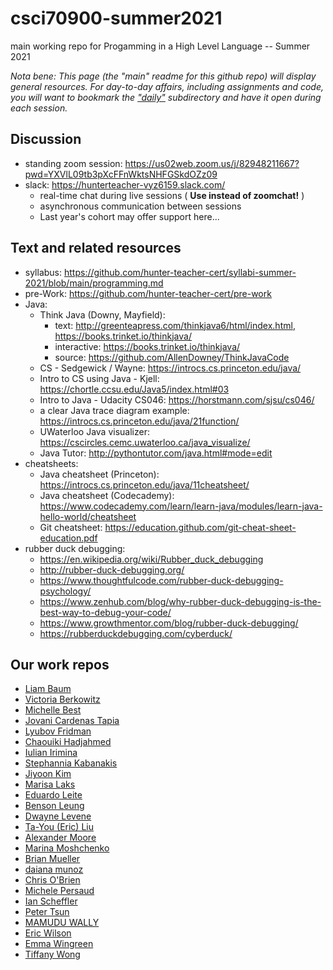 # csci70900-summer2021
main working repo for Progamming in a High Level Language -- Summer 2021

_Nota bene: This page (the "main" readme for this github repo) will display general resources. For day-to-day affairs, including assignments and code, you will want to bookmark the ["daily"](https://github.com/hunter-teacher-cert/csci70900-summer2021/tree/main/daily) subdirectory and have it open during each session._

## Discussion
- standing zoom session: https://us02web.zoom.us/j/82948211667?pwd=YXVlL09tb3pXcFFnWktsNHFGSkdOZz09
- slack: https://hunterteacher-vyz6159.slack.com/
  - real-time chat during live sessions ( __Use instead of zoomchat!__
 )
  - asynchronous communication between sessions
  - Last year's cohort may offer support here...

## Text and related resources
- syllabus: https://github.com/hunter-teacher-cert/syllabi-summer-2021/blob/main/programming.md
- pre-Work: https://github.com/hunter-teacher-cert/pre-work
- Java:
  - Think Java (Downy, Mayfield):
    - text: http://greenteapress.com/thinkjava6/html/index.html, https://books.trinket.io/thinkjava/
    - interactive: https://books.trinket.io/thinkjava/
    - source: https://github.com/AllenDowney/ThinkJavaCode
  - CS - Sedgewick / Wayne: https://introcs.cs.princeton.edu/java/
  - Intro to CS using Java - Kjell: https://chortle.ccsu.edu/Java5/index.html#03
  - Intro to Java - Udacity CS046: https://horstmann.com/sjsu/cs046/
  - a clear Java trace diagram example: https://introcs.cs.princeton.edu/java/21function/
  - UWaterloo Java visualizer: https://cscircles.cemc.uwaterloo.ca/java_visualize/
  - Java Tutor: http://pythontutor.com/java.html#mode=edit
- cheatsheets:
  - Java cheatsheet (Princeton): https://introcs.cs.princeton.edu/java/11cheatsheet/
  - Java cheatsheet (Codecademy):  https://www.codecademy.com/learn/learn-java/modules/learn-java-hello-world/cheatsheet
  - Git cheatsheet: https://education.github.com/git-cheat-sheet-education.pdf
- rubber duck debugging:
  - https://en.wikipedia.org/wiki/Rubber_duck_debugging
  - http://rubber-duck-debugging.org/
  - https://www.thoughtfulcode.com/rubber-duck-debugging-psychology/
  - https://www.zenhub.com/blog/why-rubber-duck-debugging-is-the-best-way-to-debug-your-code/
  - https://www.growthmentor.com/blog/rubber-duck-debugging/
  - https://rubberduckdebugging.com/cyberduck/


## Our work repos
- [Liam Baum](https://github.com/hunter-teacher-cert/work_csci70900-mrbombmusic)
- [Victoria Berkowitz](https://github.com/hunter-teacher-cert/work_csci70900-vmiller77)
- [Michelle Best](https://github.com/hunter-teacher-cert/work_csci70900-MichCS)
- [Jovani Cardenas Tapia](https://github.com/hunter-teacher-cert/work_csci70900-JCardenas62)
- [Lyubov Fridman](https://github.com/hunter-teacher-cert/work_csci70900-lfridman2016)
- [Chaouiki Hadjahmed]()
- [Iulian Irimina](https://github.com/hunter-teacher-cert/work_csci70900-irimina)
- [Stephannia Kabanakis](https://github.com/hunter-teacher-cert/work_csci70900-skabanakis)
- [Jiyoon Kim](https://github.com/hunter-teacher-cert/work_csci70900-jkimbxv)
- [Marisa Laks](https://github.com/hunter-teacher-cert/work_csci70900-mlaks23)
- [Eduardo Leite](https://github.com/hunter-teacher-cert/work_csci70900-Leiteduardo)
- [Benson Leung](https://github.com/hunter-teacher-cert/work_csci70900-leungbenson)
- [Dwayne Levene](https://github.com/hunter-teacher-cert/work_csci70900-dwayneglevene)
- [Ta-You (Eric) Liu](https://github.com/hunter-teacher-cert/work_csci70900-tyl3452)
- [Alexander Moore](https://github.com/hunter-teacher-cert/work_csci70900-alexmoore77)
- [Marina Moshchenko](https://github.com/hunter-teacher-cert/work_csci70900-MarinaMoshchenko)
- [Brian Mueller](https://github.com/hunter-teacher-cert/work_csci70900-brianmueller)
- [daiana munoz](https://github.com/hunter-teacher-cert/work_csci70900-daianam08)
- [Chris O'Brien](https://github.com/hunter-teacher-cert/work_csci70900-cobrien-teach)
- [Michele Persaud](https://github.com/hunter-teacher-cert/work_csci70900-learncs0)
- [Ian Scheffler](https://github.com/hunter-teacher-cert/work_csci70900-ischeff)
- [Peter Tsun](https://github.com/hunter-teacher-cert/work_csci70900-petertsun)
- [MAMUDU WALLY](https://github.com/hunter-teacher-cert/work_csci70900-Mamudu)
- [Eric Wilson](https://github.com/hunter-teacher-cert/work_csci70900-wilsoneg3)
- [Emma Wingreen](https://github.com/hunter-teacher-cert/work_csci70900-onlinecsteacher)
- [Tiffany Wong](https://github.com/hunter-teacher-cert/work_csci70900-twong-cs)

